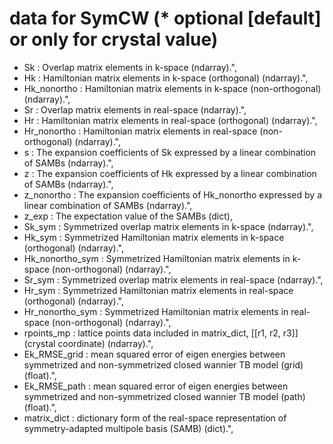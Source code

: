 # data for SymCW (* optional [default] or only for crystal value)
- Sk              : Overlap matrix elements in k-space (ndarray).",
- Hk              : Hamiltonian matrix elements in k-space (orthogonal) (ndarray).",
- Hk_nonortho     : Hamiltonian matrix elements in k-space (non-orthogonal) (ndarray).",
- Sr              : Overlap matrix elements in real-space (ndarray).",
- Hr              : Hamiltonian matrix elements in real-space (orthogonal) (ndarray).",
- Hr_nonortho     : Hamiltonian matrix elements in real-space (non-orthogonal) (ndarray).",
- s               : The expansion coefficients of Sk expressed by a linear combination of SAMBs (ndarray).",
- z               : The expansion coefficients of Hk expressed by a linear combination of SAMBs (ndarray).",
- z_nonortho      : The expansion coefficients of Hk_nonortho expressed by a linear combination of SAMBs (ndarray).",
- z_exp           : The expectation value of the SAMBs (dict),
- Sk_sym          : Symmetrized overlap matrix elements in k-space (ndarray).",
- Hk_sym          : Symmetrized Hamiltonian matrix elements in k-space (orthogonal) (ndarray).",
- Hk_nonortho_sym : Symmetrized Hamiltonian matrix elements in k-space (non-orthogonal) (ndarray).",
- Sr_sym          : Symmetrized overlap matrix elements in real-space (ndarray).",
- Hr_sym          : Symmetrized Hamiltonian matrix elements in real-space (orthogonal) (ndarray).",
- Hr_nonortho_sym : Symmetrized Hamiltonian matrix elements in real-space (non-orthogonal) (ndarray).",
- rpoints_mp      : lattice points data included in matrix_dict, [[r1, r2, r3]] (crystal coordinate) (ndarray).",
- Ek_RMSE_grid    : mean squared error of eigen energies between symmetrized and non-symmetrized closed wannier TB model (grid) (float).",
- Ek_RMSE_path    : mean squared error of eigen energies between symmetrized and non-symmetrized closed wannier TB model (path) (float).",
- matrix_dict     : dictionary form of the real-space representation of symmetry-adapted multipole basis (SAMB) (dict).",
